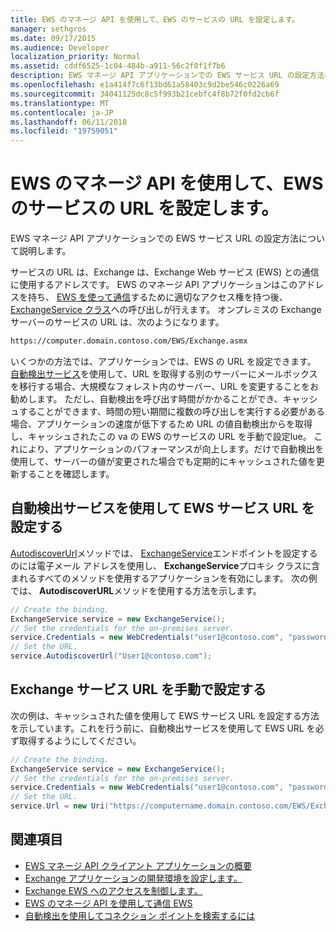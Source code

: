 ```yaml
---
title: EWS のマネージ API を使用して、EWS のサービスの URL を設定します。
manager: sethgros
ms.date: 09/17/2015
ms.audience: Developer
localization_priority: Normal
ms.assetid: cddf6525-1c04-484b-a911-56c2f0f1f7b6
description: EWS マネージ API アプリケーションでの EWS サービス URL の設定方法について説明します。
ms.openlocfilehash: e1a414f7c6f13bd61a58403c9d2be546c0226a69
ms.sourcegitcommit: 34041125dc8c5f993b21cebfc4f8b72f0fd2cb6f
ms.translationtype: MT
ms.contentlocale: ja-JP
ms.lasthandoff: 06/11/2018
ms.locfileid: "19759051"
---
```

# <a name="set-the-ews-service-url-by-using-the-ews-managed-api"></a>EWS のマネージ API を使用して、EWS のサービスの URL を設定します。

EWS マネージ API アプリケーションでの EWS サービス URL の設定方法について説明します。
  
サービスの URL は、Exchange は、Exchange Web サービス (EWS) との通信に使用するアドレスです。 EWS のマネージ API アプリケーションはこのアドレスを持ち、 [EWS を使って通信](how-to-communicate-with-ews-by-using-the-ews-managed-api.md)するために適切なアクセス権を持つ後、 [ExchangeService クラス](http://msdn.microsoft.com/en-us/library/microsoft.exchange.webservices.data.exchangeservice%28v=exchg.80%29.aspx)への呼び出しが行えます。 オンプレミスの Exchange サーバーのサービスの URL は、次のようになります。 
  
```HTML
https://computer.domain.contoso.com/EWS/Exchange.asmx
```

いくつかの方法では、アプリケーションでは、EWS の URL を設定できます。 [自動検出サービス](http://msdn.microsoft.com/library/39726b67-2eb2-451b-9307-cfd0b518b55c%28Office.15%29.aspx)を使用して、URL を取得する別のサーバーにメールボックスを移行する場合、大規模なフォレスト内のサーバー、URL を変更することをお勧めします。 ただし、自動検出を呼び出す時間がかかることができ、キャッシュすることができます、時間の短い期間に複数の呼び出しを実行する必要がある場合、アプリケーションの速度が低下するため URL の値自動検出からを取得し、キャッシュされたこの va の EWS のサービスの URL を手動で設定lue。 これにより、アプリケーションのパフォーマンスが向上します。だけで自動検出を使用して、サーバーの値が変更された場合でも定期的にキャッシュされた値を更新することを確認します。 
  
## <a name="set-the-ews-service-url-by-using-the-autodiscover-service"></a>自動検出サービスを使用して EWS サービス URL を設定する
<a name="bk_SetURLusingAutoDiscover"> </a>

[AutodiscoverUrl](http://msdn.microsoft.com/en-us/library/microsoft.exchange.webservices.data.exchangeservice.autodiscoverurl%28v=exchg.80%29.aspx)メソッドでは、 [ExchangeService](http://msdn.microsoft.com/en-us/library/microsoft.exchange.webservices.data.exchangeservice%28v=exchg.80%29.aspx)エンドポイントを設定するのには電子メール アドレスを使用し、 **ExchangeService**プロキシ クラスに含まれるすべてのメソッドを使用するアプリケーションを有効にします。 次の例では、 **AutodiscoverURL**メソッドを使用する方法を示します。 
  
```cs
// Create the binding.
ExchangeService service = new ExchangeService();
// Set the credentials for the on-premises server.
service.Credentials = new WebCredentials("user1@contoso.com", "password");
// Set the URL.
service.AutodiscoverUrl("User1@contoso.com");

```

## <a name="set-the-exchange-service-url-manually"></a>Exchange サービス URL を手動で設定する
<a name="bk_SetURLmanually"> </a>

次の例は、キャッシュされた値を使用して EWS サービス URL を設定する方法を示しています。これを行う前に、自動検出サービスを使用して EWS URL を必ず取得するようにしてください。
  
```cs
// Create the binding.
ExchangeService service = new ExchangeService();
// Set the credentials for the on-premises server.
service.Credentials = new WebCredentials("user1@contoso.com", "password");
// Set the URL.
service.Url = new Uri("https://computername.domain.contoso.com/EWS/Exchange.asmx");

```

## <a name="see-also"></a>関連項目

- [EWS マネージ API クライアント アプリケーションの概要](get-started-with-ews-managed-api-client-applications.md)   
- [Exchange アプリケーションの開発環境を設定します。](setting-up-your-exchange-application-development-environment.md)   
- [Exchange EWS へのアクセスを制御します。](how-to-control-access-to-ews-in-exchange.md) 
- [EWS のマネージ API を使用して通信 EWS](how-to-communicate-with-ews-by-using-the-ews-managed-api.md)  
- [自動検出を使用してコネクション ポイントを検索するには](how-to-use-autodiscover-to-find-connection-points.md)
    

